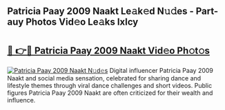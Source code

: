## Patricia Paay 2009 Naakt Le𝚊k𝚎d N𝚞𝚍es - Part-auy Photos Vid𝚎o Le𝚊ks IxIcy

# <h2><a href="http://fbaxw7j.evod.top/?m=Patricia+Paay+2009+Naakt">🔗 👉🔴 Patricia Paay 2009 Naakt Vid𝚎o Ph𝚘t𝚘s</a></h2>

[![Patricia Paay 2009 Naakt N𝚞d𝚎s](https://i.imgur.com/8V9OHl7.gif)](http://fbaxw7j.evod.top/?m=Patricia+Paay+2009+Naakt)
Digital influencer Patricia Paay 2009 Naakt and social media sensation, celebrated for sharing dance and lifestyle themes through viral dance challenges and short videos. Public figures Patricia Paay 2009 Naakt are often criticized for their wealth and influence. 
